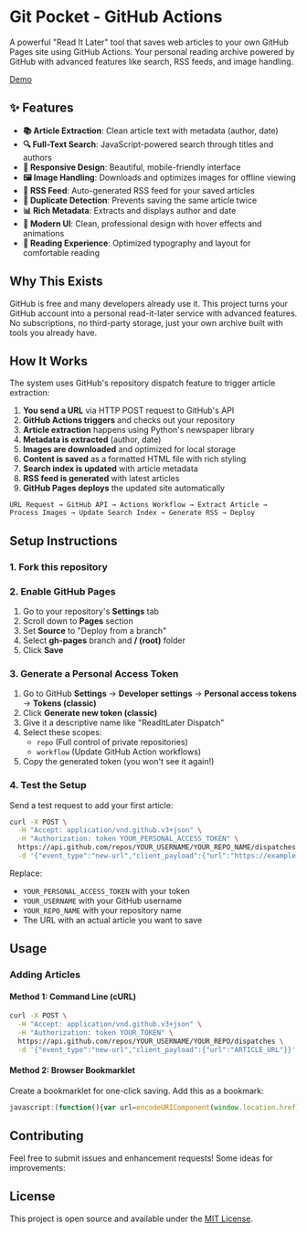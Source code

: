 # Git Pocket - GitHub Actions

A powerful "Read It Later" tool that saves web articles to your own GitHub Pages site using GitHub Actions. Your personal reading archive powered by GitHub with advanced features like search, RSS feeds, and image handling.

[Demo](https://smoqadam.github.io/git-pocket/index.html)

## ✨ Features

- **📚 Article Extraction**: Clean article text with metadata (author, date)
- **🔍 Full-Text Search**: JavaScript-powered search through titles and authors
- **📱 Responsive Design**: Beautiful, mobile-friendly interface
- **🖼️ Image Handling**: Downloads and optimizes images for offline viewing
- **📡 RSS Feed**: Auto-generated RSS feed for your saved articles
- **🔄 Duplicate Detection**: Prevents saving the same article twice
- **📊 Rich Metadata**: Extracts and displays author and date
- **🎨 Modern UI**: Clean, professional design with hover effects and animations
- **📖 Reading Experience**: Optimized typography and layout for comfortable reading

## Why This Exists

GitHub is free and many developers already use it. This project turns your GitHub account into a personal read-it-later service with advanced features. No subscriptions, no third-party storage, just your own archive built with tools you already have.

## How It Works

The system uses GitHub's repository dispatch feature to trigger article extraction:

1. **You send a URL** via HTTP POST request to GitHub's API
2. **GitHub Actions triggers** and checks out your repository
3. **Article extraction** happens using Python's newspaper library
4. **Metadata is extracted** (author, date)
5. **Images are downloaded** and optimized for local storage
6. **Content is saved** as a formatted HTML file with rich styling
7. **Search index is updated** with article metadata
8. **RSS feed is generated** with latest articles
9. **GitHub Pages deploys** the updated site automatically

```
URL Request → GitHub API → Actions Workflow → Extract Article → Process Images → Update Search Index → Generate RSS → Deploy
```

## Setup Instructions

### 1. Fork this repository

### 2. Enable GitHub Pages

1. Go to your repository's **Settings** tab
2. Scroll down to **Pages** section
3. Set **Source** to "Deploy from a branch"
4. Select **gh-pages** branch and **/ (root)** folder
5. Click **Save**

### 3. Generate a Personal Access Token

1. Go to GitHub **Settings** → **Developer settings** → **Personal access tokens** → **Tokens (classic)**
2. Click **Generate new token (classic)**
3. Give it a descriptive name like "ReadItLater Dispatch"
4. Select these scopes:
   - `repo` (Full control of private repositories)
   - `workflow` (Update GitHub Action workflows)
5. Copy the generated token (you won't see it again!)

### 4. Test the Setup

Send a test request to add your first article:

```bash
curl -X POST \
  -H "Accept: application/vnd.github.v3+json" \
  -H "Authorization: token YOUR_PERSONAL_ACCESS_TOKEN" \
  https://api.github.com/repos/YOUR_USERNAME/YOUR_REPO_NAME/dispatches \
  -d '{"event_type":"new-url","client_payload":{"url":"https://example.com/some-article"}}'
```

Replace:
- `YOUR_PERSONAL_ACCESS_TOKEN` with your token
- `YOUR_USERNAME` with your GitHub username
- `YOUR_REPO_NAME` with your repository name
- The URL with an actual article you want to save

## Usage

### Adding Articles

#### Method 1: Command Line (cURL)

```bash
curl -X POST \
  -H "Accept: application/vnd.github.v3+json" \
  -H "Authorization: token YOUR_TOKEN" \
  https://api.github.com/repos/YOUR_USERNAME/YOUR_REPO/dispatches \
  -d '{"event_type":"new-url","client_payload":{"url":"ARTICLE_URL"}}'
```

#### Method 2: Browser Bookmarklet

Create a bookmarklet for one-click saving. Add this as a bookmark:

```javascript
javascript:(function(){var url=encodeURIComponent(window.location.href);fetch('https://api.github.com/repos/YOUR_USERNAME/YOUR_REPO/dispatches',{method:'POST',headers:{'Accept':'application/vnd.github.v3+json','Authorization':'token YOUR_TOKEN','Content-Type':'application/json'},body:JSON.stringify({event_type:'new-url',client_payload:{url:window.location.href}})}).then(r=>r.ok?alert('Article saved!'):alert('Error saving article'));})();
```

## Contributing

Feel free to submit issues and enhancement requests! Some ideas for improvements:

## License

This project is open source and available under the [MIT License](LICENSE).
